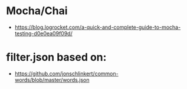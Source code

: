 # Mocha/Chai
- https://blog.logrocket.com/a-quick-and-complete-guide-to-mocha-testing-d0e0ea09f09d/

# filter.json based on:
- https://github.com/jonschlinkert/common-words/blob/master/words.json